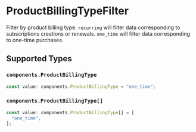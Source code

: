 # ProductBillingTypeFilter

Filter by product billing type. `recurring` will filter data corresponding to subscriptions creations or renewals. `one_time` will filter data corresponding to one-time purchases.


## Supported Types

### `components.ProductBillingType`

```typescript
const value: components.ProductBillingType = "one_time";
```

### `components.ProductBillingType[]`

```typescript
const value: components.ProductBillingType[] = [
  "one_time",
];
```

